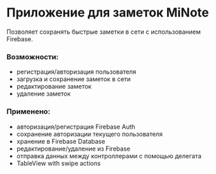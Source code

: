 # Приложение для заметок MiNote

Позволяет сохранять быстрые заметки в сети с использованием Firebase. 

### Возможности:
- регистрация/авторизация пользователя
- загрузка и сохранение заметок в сети
- редактирование заметок
- удаление заметок

### Применено:
- авторизация/регистрация Firebase Auth
- сохранение авторизации текущего пользователя
- хранение в Firebase Database
- редактирование/удаление из Firebase
- отправка данных между контроллерами с помощью делегата
- TableView with swipe actions


